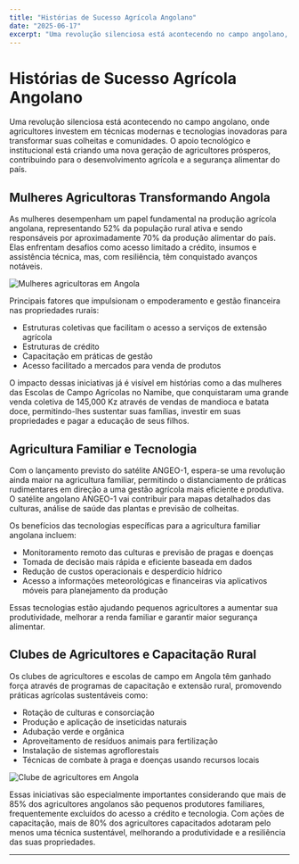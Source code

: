 ```yaml
---
title: "Histórias de Sucesso Agrícola Angolano"
date: "2025-06-17"
excerpt: "Uma revolução silenciosa está acontecendo no campo angolano, onde agricultores investem em técnicas modernas e tecnologias inovadoras para transformar suas colheitas e comunidades."
---
```


# Histórias de Sucesso Agrícola Angolano

Uma revolução silenciosa está acontecendo no campo angolano, onde agricultores investem em técnicas modernas e tecnologias inovadoras para transformar suas colheitas e comunidades. O apoio tecnológico e institucional está criando uma nova geração de agricultores prósperos, contribuindo para o desenvolvimento agrícola e a segurança alimentar do país.

## Mulheres Agricultoras Transformando Angola

As mulheres desempenham um papel fundamental na produção agrícola angolana, representando 52% da população rural ativa e sendo responsáveis por aproximadamente 70% da produção alimentar do país. Elas enfrentam desafios como acesso limitado a crédito, insumos e assistência técnica, mas, com resiliência, têm conquistado avanços notáveis.

![Mulheres agricultoras em Angola](images/mulheres-agricultoras-angola.jpg)

Principais fatores que impulsionam o empoderamento e gestão financeira nas propriedades rurais:

- Estruturas coletivas que facilitam o acesso a serviços de extensão agrícola
- Estruturas de crédito
- Capacitação em práticas de gestão
- Acesso facilitado a mercados para venda de produtos

O impacto dessas iniciativas já é visível em histórias como a das mulheres das Escolas de Campo Agrícolas no Namibe, que conquistaram uma grande venda coletiva de 145,000 Kz através de vendas de mandioca e batata doce, permitindo-lhes sustentar suas famílias, investir em suas propriedades e pagar a educação de seus filhos.

## Agricultura Familiar e Tecnologia

Com o lançamento previsto do satélite ANGEO-1, espera-se uma revolução ainda maior na agricultura familiar, permitindo o distanciamento de práticas rudimentares em direção a uma gestão agrícola mais eficiente e produtiva. O satélite angolano ANGEO-1 vai contribuir para mapas detalhados das culturas, análise de saúde das plantas e previsão de colheitas.

Os benefícios das tecnologias específicas para a agricultura familiar angolana incluem:

- Monitoramento remoto das culturas e previsão de pragas e doenças
- Tomada de decisão mais rápida e eficiente baseada em dados
- Redução de custos operacionais e desperdício hídrico
- Acesso a informações meteorológicas e financeiras via aplicativos móveis para planejamento da produção

Essas tecnologias estão ajudando pequenos agricultores a aumentar sua produtividade, melhorar a renda familiar e garantir maior segurança alimentar.

## Clubes de Agricultores e Capacitação Rural

Os clubes de agricultores e escolas de campo em Angola têm ganhado força através de programas de capacitação e extensão rural, promovendo práticas agrícolas sustentáveis como:

- Rotação de culturas e consorciação
- Produção e aplicação de inseticidas naturais
- Adubação verde e orgânica
- Aproveitamento de resíduos animais para fertilização
- Instalação de sistemas agroflorestais
- Técnicas de combate à praga e doenças usando recursos locais

![Clube de agricultores em Angola](images/clube-agricultores-angola.jpg)

Essas iniciativas são especialmente importantes considerando que mais de 85% dos agricultores angolanos são pequenos produtores familiares, frequentemente excluídos do acesso a crédito e tecnologia. Com ações de capacitação, mais de 80% dos agricultores capacitados adotaram pelo menos uma técnica sustentável, melhorando a produtividade e a resiliência das suas propriedades.

---

